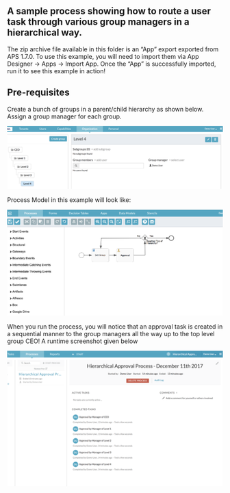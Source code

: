 ## A sample process showing how to route a user task through various group managers in a hierarchical way.

The zip archive file available in this folder is an “App” export exported from APS 1.7.0. To use this example, you will need to import them via App Designer -> Apps -> Import App. Once the “App” is successfully imported, run it to see this example in action!

## Pre-requisites

Create a bunch of groups in a parent/child hierarchy as shown below. Assign a group manager for each group.

![groups](groups-screenshot.png)

Process Model in this example will look like:

![design-time](process-model.png)

When you run the process, you will notice that an approval task is created in a sequential manner to the group managers all the way up to the top level group CEO! A runtime screenshot given below

![runtime](runtime-view.png)
